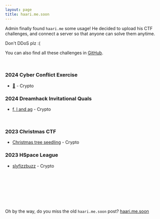```yaml
---
layout: page
title: haari.me.soon
---
```


Admin finally found `haari.me` some usage! He decided to upload his CTF challenges, and connect a server so that anyone can solve them anytime.

Don't DDoS plz :(

You can also find all these challenges in [GitHub](https://github.com/soon-haari/my-ctf-challenges).

<br>

### 2024 Cyber Conflict Exercise

- [🔀](http://soon.haari.me/haarime/swap/) - Crypto

### 2024 Dreamhack Invitational Quals

- [f, l and ag](http://soon.haari.me/haarime/flandag/) - Crypto

<br>

### 2023 Christmas CTF

- [Christmas tree seedling](http://soon.haari.me/haarime/christmas_tree_seedling/) - Crypto

### 2023 HSpace League

- [slyfizzbuzz](https://soon.haari.me/haarime/slyfizzbuzz/) - Crypto

<br><br><br><br><br><br>

Oh by the way, do you miss the old `haari.me.soon` post?
[haari.me.soon](../old_haarime)